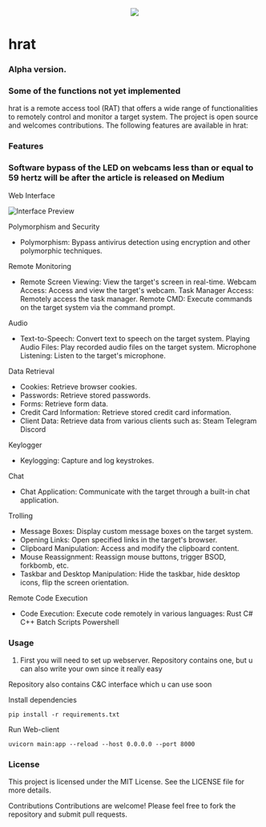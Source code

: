 <p align="center">
  <img src="https://github.com/user-attachments/assets/42d7ec0b-69e5-4731-acc6-e95dbc913f22">
</p>

# hrat

### Alpha version.

### Some of the functions not yet implemented

hrat is a remote access tool (RAT) that offers a wide range of functionalities to remotely control and monitor a target
system. The project is open source and welcomes contributions. The following features are available in hrat:

### Features

### **Software bypass of the LED on webcams less than or equal to 59 hertz will be after the article is released on Medium**

Web Interface

![Interface Preview](https://i.ibb.co/4ZKzHPqR/Image.png)

Polymorphism and Security

- Polymorphism: Bypass antivirus detection using encryption and other polymorphic techniques.

Remote Monitoring

- Remote Screen Viewing: View the target's screen in real-time.
  Webcam Access: Access and view the target's webcam.
  Task Manager Access: Remotely access the task manager.
  Remote CMD: Execute commands on the target system via the command prompt.

Audio

- Text-to-Speech: Convert text to speech on the target system.
  Playing Audio Files: Play recorded audio files on the target system.
  Microphone Listening: Listen to the target's microphone.

Data Retrieval

- Cookies: Retrieve browser cookies.
- Passwords: Retrieve stored passwords.
- Forms: Retrieve form data.
- Credit Card Information: Retrieve stored credit card information.
- Client Data: Retrieve data from various clients such as:
  Steam
  Telegram
  Discord

Keylogger

- Keylogging: Capture and log keystrokes.

Chat

- Chat Application: Communicate with the target through a built-in chat application.

Trolling

- Message Boxes: Display custom message boxes on the target system.
- Opening Links: Open specified links in the target's browser.
- Clipboard Manipulation: Access and modify the clipboard content.
- Mouse Reassignment: Reassign mouse buttons, trigger BSOD, forkbomb, etc.
- Taskbar and Desktop Manipulation: Hide the taskbar, hide desktop icons, flip the screen orientation.

Remote Code Execution

- Code Execution: Execute code remotely in various languages:
  Rust
  C#
  C++
  Batch Scripts
  Powershell

### Usage

1. First you will need to set up webserver.
   Repository contains one, but u can also write your own since it really easy

Repository also contains C&C interface which u can use soon

Install dependencies

```
pip install -r requirements.txt
```

Run Web-client
```
uvicorn main:app --reload --host 0.0.0.0 --port 8000
```

### License

This project is licensed under the MIT License. See the LICENSE file for more details.

Contributions
Contributions are welcome! Please feel free to fork the repository and submit pull requests.
